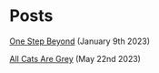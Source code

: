 # Posts

[One Step Beyond](v0/README.md) (January 9th 2023)

[All Cats Are Grey](v1/README.md) (May 22nd 2023)
